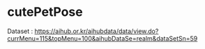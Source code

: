 # cutePetPose

Dataset : https://aihub.or.kr/aihubdata/data/view.do?currMenu=115&topMenu=100&aihubDataSe=realm&dataSetSn=59